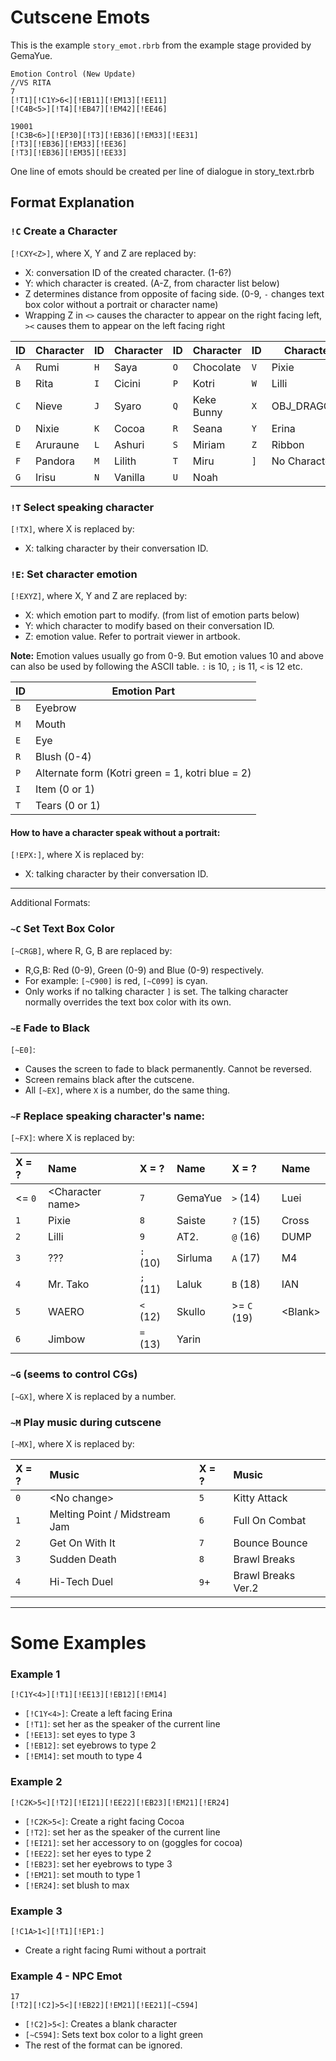 # Cutscene Emots
This is the example `story_emot.rbrb` from the example stage provided by GemaYue.

```
Emotion Control (New Update)
//VS RITA
7
[!T1][!C1Y>6<][!EB11][!EM13][!EE11]
[!C4B<5>][!T4][!EB47][!EM42][!EE46]

19001
[!C3B<6>][!EP30][!T3][!EB36][!EM33][!EE31]
[!T3][!EB36][!EM33][!EE36]
[!T3][!EB36][!EM35][!EE33]
```

One line of emots should be created per line of dialogue in story_text.rbrb

## Format Explanation

### `!C` Create a Character
`[!CXY<Z>]`, where X, Y and Z are replaced by:
- X: conversation ID of the created character. (1-6?)
- Y: which character is created. (A-Z, from character list below)
- Z determines distance from opposite of facing side. (0-9, `-` changes text box color without a portrait or character name)
- Wrapping Z in `<>` causes the character to appear on the right facing left, `><` causes them to appear on the left facing right

| ID  | Character | ID  | Character | ID  | Character | ID  | Character |
|-----|-----------|-----|-----------|-----|-----------|-----|-----------|
| `A` | Rumi      | `H` | Saya      | `O` | Chocolate | `V` | Pixie     |
| `B` | Rita      | `I` | Cicini    | `P` | Kotri     | `W` | Lilli     |
| `C` | Nieve     | `J` | Syaro     | `Q` | Keke Bunny| `X` |OBJ_DRAGON3|
| `D` | Nixie     | `K` | Cocoa     | `R` | Seana     | `Y` | Erina     |
| `E` | Aruraune  | `L` | Ashuri    | `S` | Miriam    | `Z` | Ribbon    |
| `F` | Pandora   | `M` | Lilith    | `T` | Miru      | `]` |No Character|
| `G` | Irisu     | `N` | Vanilla   | `U` | Noah      |     |           |

### `!T` Select speaking character
`[!TX]`, where X is replaced by:
- X: talking character by their conversation ID.

### `!E`: Set character emotion
`[!EXYZ]`, where X, Y and Z are replaced by:
- X: which emotion part to modify. (from list of emotion parts below)
- Y: which character to modify based on their conversation ID.
- Z: emotion value.  Refer to portrait viewer in artbook.

**Note:** Emotion values usually go from 0-9. But emotion values 10 and above can also be used by following the ASCII table. `:` is 10, `;` is 11, `<` is 12 etc.

| ID  | Emotion Part |
|-----|--------------|
| `B` | Eyebrow |
| `M` | Mouth |
| `E` | Eye |
| `R` | Blush (0-4) |
| `P` | Alternate form (Kotri green = 1, kotri blue = 2) |
| `I` | Item (0 or 1) |
| `T` | Tears (0 or 1) |

#### How to have a character speak without a portrait:
`[!EPX:]`, where X is replaced by:
- X: talking character by their conversation ID.

--------------------
Additional Formats:

### `~C` Set Text Box Color
`[~CRGB]`, where R, G, B are replaced by:
- R,G,B: Red (0-9), Green (0-9) and Blue (0-9) respectively.
- For example: `[~C900]` is red, `[~C099]` is cyan.
- Only works if no talking character `]` is set. The talking character normally overrides the text box color with its own.

### `~E` Fade to Black
`[~E0]`:
- Causes the screen to fade to black permanently. Cannot be reversed.
- Screen remains black after the cutscene.
- All `[~EX]`, where `X` is a number, do the same thing.

### `~F` Replace speaking character's name:
`[~FX]`: where X is replaced by:

| X = ?       | Name               | X = ?       | Name    | X = ?       | Name      |
| :---------- | :----------------- | :---------- | :------ | :---------- | :-------- |
| <= `0`      | \<Character name\> | `7`         | GemaYue | `>` (14)    | Luei      |
| `1`         | Pixie              | `8`         | Saiste  | `?` (15)    | Cross     |
| `2`         | Lilli              | `9`         | AT2.    | `@` (16)    | DUMP      |
| `3`         | ???                | `:` (10)    | Sirluma | `A` (17)    | M4        |
| `4`         | Mr. Tako           | `;` (11)    | Laluk   | `B` (18)    | IAN       |
| `5`         | WAERO              | `<` (12)    | Skullo  | >= `C` (19) | \<Blank\> |
| `6`         | Jimbow             | `=` (13)    | Yarin   |             |           |

### `~G` (seems to control CGs)
`[~GX]`, where X is replaced by a number.

### `~M` Play music during cutscene
`[~MX]`, where X is replaced by:

| X = ?  | Music                      | X = ?  | Music              |
| :----- | :------------------------- | :----- | :----------------- |
| `0` | \<No change\>                 | `5`    | Kitty Attack       |
| `1` | Melting Point / Midstream Jam | `6`    | Full On Combat     |
| `2` | Get On With It                | `7`    | Bounce Bounce      |
| `3` | Sudden Death                  | `8`    | Brawl Breaks       |
| `4` | Hi-Tech Duel                  | `9`+   | Brawl Breaks Ver.2 |

----------------------------

# Some Examples

### Example 1
```
[!C1Y<4>][!T1][!EE13][!EB12][!EM14]
```
- `[!C1Y<4>]`: Create a left facing Erina
- `[!T1]`: set her as the speaker of the current line
- `[!EE13]`: set eyes to type 3
- `[!EB12]`: set eyebrows to type 2
- `[!EM14]`: set mouth to type 4
 
### Example 2
```
[!C2K>5<][!T2][!EI21][!EE22][!EB23][!EM21][!ER24]
```
- `[!C2K>5<]`: Create a right facing Cocoa
- `[!T2]`: set her as the speaker of the current line
- `[!EI21]`: set her accessory to on (goggles for cocoa)
- `[!EE22]`: set her eyes to type 2
- `[!EB23]`: set her eyebrows to type 3
- `[!EM21]`: set mouth to type 1
- `[!ER24]`: set blush to max

### Example 3
```
[!C1A>1<][!T1][!EP1:]
```
- Create a right facing Rumi without a portrait

### Example 4 - NPC Emot
```
17
[!T2][!C2]>5<][!EB22][!EM21][!EE21][~C594]
```
- `[!C2]>5<]`: Creates a blank character
- `[~C594]`: Sets text box color to a light green
- The rest of the format can be ignored.
